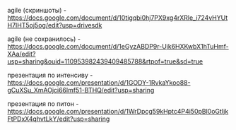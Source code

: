 agile (скриншоты) - https://docs.google.com/document/d/10tigqbi0hj7PX9xg4rXRle_i724vHYUtH7IHT5oj5og/edit?usp=drivesdk

agile (не сохранилось) - https://docs.google.com/document/d/1eGyzABDP9r-Ujk6HXKwbX1hTuHmf-XAa/edit?usp=sharing&ouid=110953982439409485788&rtpof=true&sd=true

презентация по интенсиву - https://docs.google.com/presentation/d/1GODY-1RvkaYkoo88-gCuXSu_XmAOjci66lmf51-BTHQ/edit?usp=sharing

презентация по питон - https://docs.google.com/presentation/d/1WrDpcg59kHptc4P4i50pBl0oGtIjkFtPDxX4qhvtLkY/edit?usp=sharing
